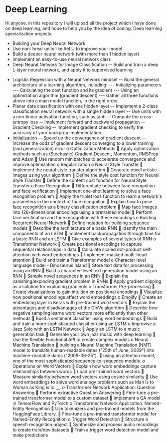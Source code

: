 # Deep Learning
Hi anyone, in this repository i will upload all the project which i have done on deep learning, and hope to help you by the idea of coding.
Deep learning specialization projects
*	Building your Deep Neural Network
   * Use non-linear units like ReLU to improve your model
   *	Build a deeper neural network (with more than 1 hidden layer)
   *	Implement an easy-to-use neural network class
*	Deep Neural Network for Image Classification
--	Build and train a deep L-layer neural network, and apply it to supervised learning
-	Logistic Regression with a Neural Network mindset
--	Build the general architecture of a learning algorithm, including:
--- Initializing parameters
--- Calculating the cost function and its gradient
--- Using an optimization algorithm (gradient descent) 
--- Gather all three functions above into a main model function, in the right order.
- Planar data classification with one hidden layer
-- Implement a 2-class classification neural network with a single hidden layer
-- Use units with a non-linear activation function, such as tanh
--	Compute the cross-entropy loss
--	Implement forward and backward propagation
--	Gradient Checking
-- Implement gradient checking to verify the accuracy of your backprop implementation.
-	Initialization
--	Speed up the convergence of gradient descent
--	Increase the odds of gradient descent converging to a lower training (and generalization) error 
o	Optimization Methods
	Apply optimization methods such as (Stochastic) Gradient Descent, Momentum, RMSProp and Adam
	Use random minibatches to accelerate convergence and improve optimization
o	Regularization
o	Neural Style Transfer
	Implement the neural style transfer algorithm 
	Generate novel artistic images using your algorithm 
	Define the style cost function for Neural Style Transfer
	Define the content cost function for Neural Style Transfer
o	Face Recognition
	Differentiate between face recognition and face verification
	Implement one-shot learning to solve a face recognition problem
	Apply the triplet loss function to learn a network's parameters in the context of face recognition
	Explain how to pose face recognition as a binary classification problem
	Map face images into 128-dimensional encodings using a pretrained model
	Perform face verification and face recognition with these encodings
o	Building Recurrent Neural Network
	Define notation for building sequence models
	Describe the architecture of a basic RNN
	Identify the main components of an LSTM
	Implement backpropagation through time for a basic RNN and an LSTM
	Give examples of several types of RNN
o	Transformer Network
	Create positional encodings to capture sequential relationships in data
	Calculate scaled dot-product self-attention with word embeddings
	Implement masked multi-head attention
	Build and train a Transformer model
o	Character level language model - Dinosaurus Island
	Store text data for processing using an RNN 
	Build a character-level text generation model using an RNN
	Sample novel sequences in an RNN
	Explain the vanishing/exploding gradient problem in RNNs
	Apply gradient clipping as a solution for exploding gradients
o	Transformer Pre-processing
	Create visualizations to gain intuition on positional encodings
	Visualize how positional encodings affect word embeddings
o	Emojify
	Create an embedding layer in Keras with pre-trained word vectors
	Explain the advantages and disadvantages of the GloVe algorithm
	Describe how negative sampling learns word vectors more efficiently than other methods
	Build a sentiment classifier using word embeddings
	Build and train a more sophisticated classifier using an LSTM
o	Improvise a Jazz Solo with an LSTM Network
	Apply an LSTM to a music generation task
	Generate your own jazz music with deep learning
	Use the flexible Functional API to create complex models
o	Neural Machine Translation
	building a Neural Machine Translation (NMT) model to translate human-readable dates ("25th of June, 2009") into machine-readable dates ("2009-06-25"). 
	using an attention model, one of the most sophisticated sequence-to-sequence models.
o	Operations on Word Vectors
	Explain how word embeddings capture relationships between words
	Load pre-trained word vectors
	Measure similarity between word vectors using cosine similarity
	Use word embeddings to solve word analogy problems such as Man is to Woman as King is to __.
o	Transformer Network Application: Question Answering
	Perform extractive Question Answering 
	Fine-tune a pre-trained transformer model to a custom dataset
	Implement a QA model in TensorFlow and PyTorch
o	Transformer Network Application: Named-Entity Recognition
	Use tokenizers and pre-trained models from the HuggingFace Library.
	Fine-tune a pre-trained transformer model for Named-Entity Recognition
o	Trigger Word Detection
	Structure a speech recognition project
	Synthesize and process audio recordings to create train/dev datasets
	Train a trigger word detection model and make predictions
